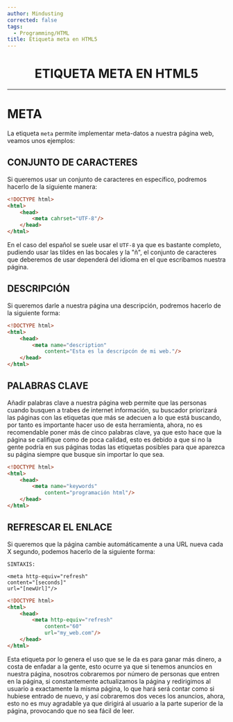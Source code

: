 ```yaml
---
author: Mindusting
corrected: false
tags:
  - Programming/HTML
title: Etiqueta meta en HTML5
---
```


<h1 align="center">ETIQUETA META EN HTML5</h1>

---

# META

La etiqueta `meta` permite implementar meta-datos a nuestra página web, veamos unos ejemplos:

## CONJUNTO DE CARACTERES

Si queremos usar un conjunto de caracteres en específico, podremos hacerlo de la siguiente manera:

```html
<!DOCTYPE html>
<html>
    <head>
        <meta cahrset="UTF-8"/>
    </head>
</html>
```

En el caso del español se suele usar el `UTF-8` ya que es bastante completo, pudiendo usar las tildes en las bocales y la "ñ", el conjunto de caracteres que deberemos de usar dependerá del idioma en el que escribamos nuestra página.

## DESCRIPCIÓN

Si queremos darle a nuestra página una descripción, podremos hacerlo de la siguiente forma:

```html
<!DOCTYPE html>
<html>
    <head>
        <meta name="description"
            content="Esta es la descripcón de mi web."/>
    </head>
</html>
```

## PALABRAS CLAVE

Añadir palabras clave a nuestra página web permite que las personas cuando busquen a trabes de internet información, su buscador priorizará las páginas con las etiquetas que más se adecuen a lo que está buscando, por tanto es importante hacer uso de esta herramienta, ahora, no es recomendable poner más de cinco palabras clave, ya que esto hace que la página se califique como de poca calidad, esto es debido a que si no la gente podría en sus páginas todas las etiquetas posibles para que aparezca su página siempre que busque sin importar lo que sea.

```html
<!DOCTYPE html>
<html>
    <head>
        <meta name="keywords"
            content="programación html"/>
    </head>
</html>
```

## REFRESCAR EL ENLACE

Si queremos que la página cambie automáticamente a una URL nueva cada X segundo, podemos hacerlo de la siguiente forma:

```
SINTAXIS:

<meta http-equiv="refresh"
content="[seconds]"
url="[newUrl]"/>
```

```html
<!DOCTYPE html>
<html>
    <head>
        <meta http-equiv="refresh"
            content="60"
            url="my_web.com"/>
    </head>
</html>
```

Esta etiqueta por lo genera el uso que se le da es para ganar más dinero, a costa de enfadar a la gente, esto ocurre ya que si tenemos anuncios en nuestra página, nosotros cobraremos por número de personas que entren en la página, si constantemente actualizamos la página y redirigimos al usuario a exactamente la misma página, lo que hará será contar como si hubiese entrado de nuevo, y así cobraremos dos veces los anuncios, ahora, esto no es muy agradable ya que dirigirá al usuario a la parte superior de la página, provocando que no sea fácil de leer. 
